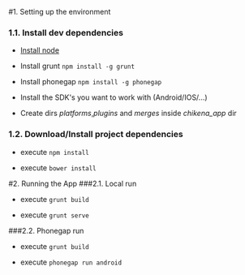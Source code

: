 #1. Setting up the environment
### 1.1. Install dev dependencies
   - [Install node](http://nodejs.org/)

   - Install grunt ``npm install -g grunt``

   - Install phonegap ``npm install -g phonegap``

   - Install the SDK's you want to work with (Android/IOS/...)

   - Create dirs *platforms*,*plugins* and *merges* inside *chikena_app* dir

### 1.2. Download/Install project dependencies
   - execute ``npm install``

   - execute ``bower install``


#2. Running the App
###2.1. Local run
   - execute ``grunt build``

   - execute ``grunt serve``

###2.2. Phonegap run
   - execute ``grunt build``

   - execute ``phonegap run android``
